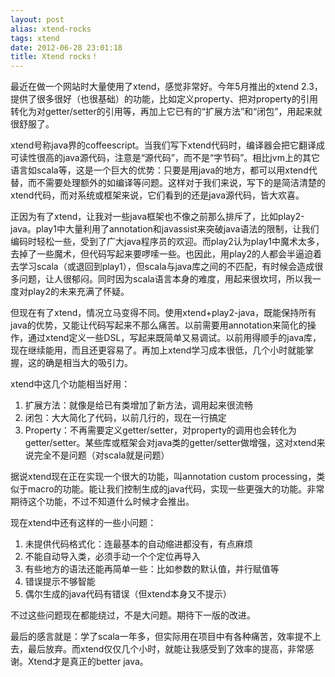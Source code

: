 ```yaml
---
layout: post
alias: xtend-rocks
tags: xtend
date: 2012-06-28 23:01:18
title: Xtend rocks！
---
```


最近在做一个网站时大量使用了xtend，感觉非常好。今年5月推出的xtend 2.3，提供了很多很好（也很基础）的功能，比如定义property、把对property的引用转化为对getter/setter的引用等，再加上它已有的“扩展方法”和“闭包”，用起来就很舒服了。

xtend号称java界的coffeescript。当我们写下xtend代码时，编译器会把它翻译成可读性很高的java源代码，注意是“源代码”，而不是“字节码”。相比jvm上的其它语言如scala等，这是一个巨大的优势：只要是用java的地方，都可以用xtend代替，而不需要处理额外的如编译等问题。这样对于我们来说，写下的是简洁清楚的xtend代码，而对系统或框架来说，它们看到的还是java源代码，皆大欢喜。

正因为有了xtend，让我对一些java框架也不像之前那么排斥了，比如play2-java。play1中大量利用了annotation和javassist来突破java语法的限制，让我们编码时轻松一些，受到了广大java程序员的欢迎。而play2认为play1中魔术太多，去掉了一些魔术，但代码写起来要啰嗦一些。也因此，用play2的人都会半逼迫着去学习scala（或退回到play1），但scala与java库之间的不匹配，有时候会造成很多问题，让人很郁闷。同时因为scala语言本身的难度，用起来很坎坷，所以我一度对play2的未来充满了怀疑。

但现在有了xtend，情况立马变得不同。使用xtend+play2-java，既能保持所有java的优势，又能让代码写起来不那么痛苦。以前需要用annotation来简化的操作，通过xtend定义一些DSL，写起来既简单又易调试。以前用得顺手的java库，现在继续能用，而且还更容易了。再加上xtend学习成本很低，几个小时就能掌握，这的确是相当大的吸引力。

xtend中这几个功能相当好用：

1.  扩展方法：就像是给已有类增加了新方法，调用起来很流畅
2.  闭包：大大简化了代码，以前几行的，现在一行搞定
3.  Property：不再需要定义getter/setter，对property的调用也会转化为getter/setter。某些库或框架会对java类的getter/setter做增强，这对xtend来说完全不是问题（对scala就是问题）

据说xtend现在正在实现一个很大的功能，叫annotation custom processing，类似于macro的功能。能让我们控制生成的java代码，实现一些更强大的功能。非常期待这个功能，不过不知道什么时候才会推出。

现在xtend中还有这样的一些小问题：

1.  未提供代码格式化：连最基本的自动缩进都没有，有点麻烦
2.  不能自动导入类，必须手动一个个定位再导入
3.  有些地方的语法还能再简单一些：比如参数的默认值，并行赋值等
4.  错误提示不够智能
5.  偶尔生成的java代码有错误（但xtend本身又不提示）

不过这些问题现在都能绕过，不是大问题。期待下一版的改进。

最后的感言就是：学了scala一年多，但实际用在项目中有各种痛苦，效率提不上去，最后放弃。而xtend仅仅几个小时，就能让我感受到了效率的提高，非常感谢。Xtend才是真正的better java。
